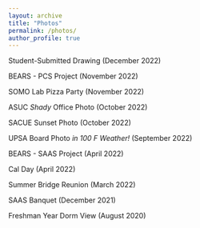 ```yaml
---
layout: archive
title: "Photos"
permalink: /photos/
author_profile: true
---
```


Student-Submitted Drawing (December 2022)

BEARS - PCS Project (November 2022)

SOMO Lab Pizza Party (November 2022)

ASUC _Shady_ Office Photo (October 2022)

SACUE Sunset Photo (October 2022)

UPSA Board Photo _in 100 F Weather!_ (September 2022)

BEARS - SAAS Project (April 2022)

Cal Day (April 2022)

Summer Bridge Reunion (March 2022)

SAAS Banquet (December 2021)

Freshman Year Dorm View (August 2020)
